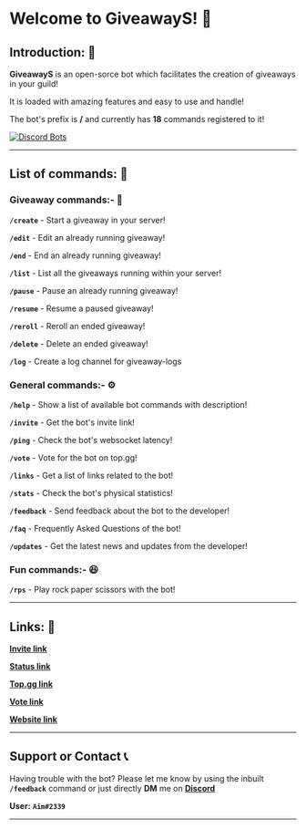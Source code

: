 # Welcome to GiveawayS! 🎉

## Introduction: 🤖
**GiveawayS** is an open-sorce bot which facilitates the creation of giveaways in your guild!

It is loaded with amazing features and easy to use and handle!

The bot's prefix is **/** and currently has **18** commands registered to it!

[![Discord Bots](https://top.gg/api/widget/900628889452314674.svg)](https://top.gg/bot/900628889452314674)

---

## List of commands: 📜

### Giveaway commands:- 🎁

**`/create`** - Start a giveaway in your server!

**`/edit`** - Edit an already running giveaway!

**`/end`** - End an already running giveaway!

**`/list`** - List all the giveaways running within your server!

**`/pause`** - Pause an already running giveaway!

**`/resume`** - Resume a paused giveaway!

**`/reroll`** - Reroll an ended giveaway!

**`/delete`** - Delete an ended giveaway!

**`/log`** - Create a log channel for giveaway-logs

### General commands:- ⚙️

**`/help`** - Show a list of available bot commands with description!

**`/invite`** - Get the bot's invite link!

**`/ping`** - Check the bot's websocket latency!

**`/vote`** - Vote for the bot on top.gg!

**`/links`** - Get a list of links related to the bot!

**`/stats`** - Check the bot's physical statistics!

**`/feedback`** - Send feedback about the bot to the developer!

**`/faq`** - Frequently Asked Questions of the bot!

**`/updates`** - Get the latest news and updates from the developer!

### Fun commands:- 😆

**`/rps`** - Play rock paper scissors with the bot!

---

## Links: 🔗

**[Invite link](https://discord.com/api/oauth2/authorize?client_id=900628889452314674&permissions=8&scope=applications.commands%20bot)**

**[Status link](https://stats.uptimerobot.com/8gMWRsXP3N/)**

**[Top.gg link](https://top.gg/bot/900628889452314674)**

**[Vote link](https://top.gg/bot/900628889452314674/vote)**

**[Website link](https://aim2339.github.io/GiveawayS/)**

---

## Support or Contact 📞

Having trouble with the bot? Please let me know by using the inbuilt **`/feedback`** command or just directly **DM** me on **[Discord](https://discord.com/users/756060979896385606)**

**User:** **`Aim#2339`**

---
